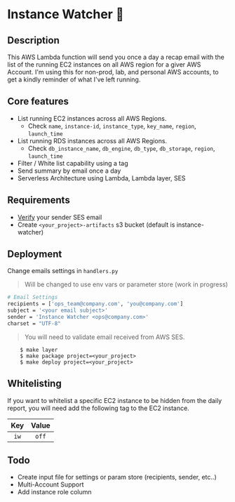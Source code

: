 # Instance Watcher :eyes:

## Description

This AWS Lambda function will send you once a day a recap email with the list of the running EC2 instances on all AWS region for a giver AWS Account.
I'm using this for non-prod, lab, and personal AWS accounts, to get a kindly reminder of what I've left running.

## Core features

* List running EC2 instances across all AWS Regions.
  * Check `name`, `instance-id`, `instance_type`, `key_name`, `region`, `launch_time`
* List running RDS instances across all AWS Regions.
  * Check `db_instance_name`, `db_engine`, `db_type`, `db_storage`, `region`, `launch_time`
* Filter / White list capability using a tag
* Send summary by email once a day
* Serverless Architecture using Lambda, Lambda layer, SES

## Requirements

* [Verify](https://docs.aws.amazon.com/ses/latest/DeveloperGuide/verify-email-addresses-procedure.html) your sender SES email
* Create `<your_project>-artifacts` s3 bucket (default is instance-watcher)

## Deployment

Change emails settings in `handlers.py`

> Will be changed to use env vars or parameter store (work in progress)

```bash
# Email Settings
recipients = ['ops_team@company.com', 'you@company.com']
subject = '<your email subject>'
sender = 'Instance Watcher <ops@company.com>'
charset = "UTF-8"
```

> You will need to validate email received from AWS SES.

        $ make layer
        $ make package project=<your_project>
        $ make deploy project=<your_project>

## Whitelisting

If you want to whitelist a specific EC2 instance to be hidden from the daily report, you will need add the following tag to the EC2 instance.

| Key | Value |
|:---:|:-----:|
| `iw` | `off` |

## Todo

* Create input file for settings or param store (recipients, sender, etc..)
* Multi-Account Support
* Add instance role column